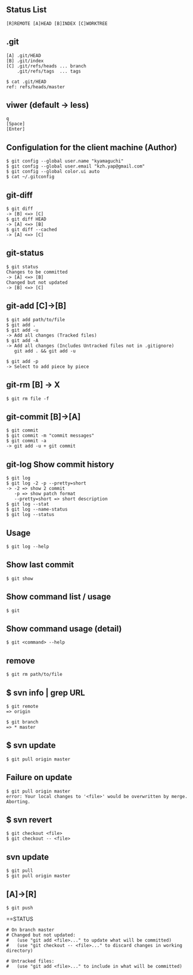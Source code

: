 ## Status List
    [R]REMOTE [A]HEAD [B]INDEX [C]WORKTREE 

## .git
    [A] .git/HEAD
    [B] .git/index
    [C] .git/refs/heads ... branch
        .git/refs/tags  ... tags

    $ cat .git/HEAD
    ref: refs/heads/master

## viwer (default -> less)
    q
    [Space]
    [Enter]


## Configulation for the client machine (Author)
    $ git config --global user.name "kyamaguchi"
    $ git config --global user.email "kzh.yap@gmail.com"
    $ git config --global color.ui auto
    $ cat ~/.gitconfig


## git-diff
    $ git diff
    -> [B] <=> [C]
    $ git diff HEAD
    -> [A] <=> [B]
    $ git diff --cached
    -> [A] <=> [C]

## git-status
    $ git status
    Changes to be committed
    -> [A] <=> [B]
    Changed but not updated
    -> [B] <=> [C]

## git-add [C]->[B]
    $ git add path/to/file
    $ git add .
    $ git add -u
    -> Add all changes (Tracked files)
    $ git add -A
    -> Add all changes (Includes Untracked files not in .gitignore)
       git add . && git add -u

    $ git add -p
    -> Select to add piece by piece

## git-rm [B] -> X
    $ git rm file -f

## git-commit [B]->[A]
    $ git commit
    $ git commit -m "commit messages"
    $ git commit -a
    -> git add -u + git commit

## git-log Show commit history
    $ git log
    $ git log -2 -p --pretty=short
    -> -2 => show 2 commit
       -p => show patch format
       --pretty=short => short description
    $ git log --stat
    $ git log --name-status
    $ git log --status

## Usage
    $ git log --help

## Show last commit
    $ git show

## Show command list / usage
    $ git

## Show command usage (detail)
    $ git <command> --help

## remove
    $ git rm path/to/file

## $ svn info | grep URL
    $ git remote
    => origin

    $ git branch
    => * master

## $ svn update
    $ git pull origin master

## Failure on update
    $ git pull origin master
    error: Your local changes to '<file>' would be overwritten by merge.  Aborting.

## $ svn revert
    $ git checkout <file>
    $ git checkout -- <file>

## svn update
    $ git pull
    $ git pull origin master

## [A]->[R]
    $ git push






==STATUS

    # On branch master
    # Changed but not updated:
    #   (use "git add <file>..." to update what will be committed)
    #   (use "git checkout -- <file>..." to discard changes in working directory)

    # Untracked files:
    #   (use "git add <file>..." to include in what will be committed)



